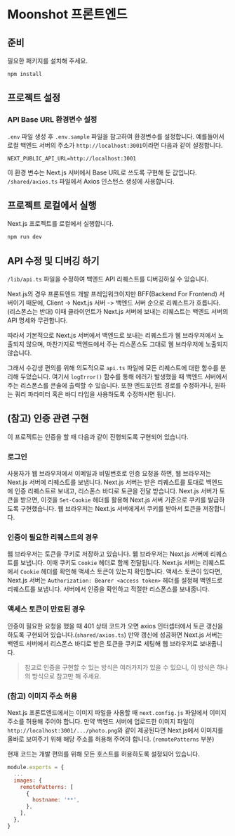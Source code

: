 # Moonshot 프론트엔드

## 준비

필요한 패키지를 설치해 주세요. 

```bash
npm install
```

## 프로젝트 설정

### API Base URL 환경변수 설정
`.env` 파일 생성 후 `.env.sample` 파일을 참고하여 환경변수를 설정합니다.
예를들어서 로컬 백엔드 서버의 주소가 `http://localhost:3001`이라면 다음과 같이 설정합니다.

```
NEXT_PUBLIC_API_URL=http://localhost:3001
```

이 환경 변수는 Next.js 서버에서 Base URL로 쓰도록 구현해 둔 값입니다. `/shared/axios.ts` 파일에서 Axios 인스턴스 생성에 사용합니다.

## 프로젝트 로컬에서 실행

Next.js 프로젝트를 로컬에서 실행합니다.

```bash
npm run dev
```

## API 수정 및 디버깅 하기

`/lib/api.ts` 파일을 수정하여 백엔드 API 리퀘스트를 디버깅하실 수 있습니다.

Next.js의 경우 프론트엔드 개발 프레임워크이지만 BFF(Backend For Frontend) 서버이기 때문에,
Client -> Next.js 서버 -> 백엔드 서버 순으로 리퀘스트가 흐릅니다. (리스폰스는 반대)
이때 클라이언트가 Next.js 서버에 보내는 리퀘스트는 백엔드 서버의 API 명세와 무관합니다.

따라서 기본적으로 Next.js 서버에서 백엔드로 보내는 리퀘스트가 웹 브라우저에서 노출되지 않으며, 마찬가지로 백엔드에서 주는 리스폰스도 그대로 웹 브라우저에 노출되지 않습니다.

그래서 수강생 편의를 위해 의도적으로 `api.ts` 파일에 모든 리퀘스트에 대한 함수를 분리해 두었습니다.
여기서 `logError()` 함수를 통해 에러가 발생했을 때 백엔드 서버에서 주는 리스폰스를 콘솔에 출력할 수 있습니다.
또한 엔드포인트 경로를 수정하거나, 원하는 쿼리 파라미터 혹은 바디 타입을 사용하도록 수정하시면 됩니다.


## (참고) 인증 관련 구현
이 프로젝트는 인증을 할 때 다음과 같이 진행되도록 구현되어 있습니다.

### 로그인
사용자가 웹 브라우저에서 이메일과 비밀번호로 인증 요청을 하면,
웹 브라우저는 Next.js 서버에 리퀘스트를 보냅니다.
Next.js 서버는 받은 리퀘스트를 토대로 백엔드에 인증 리퀘스트르 보내고, 리스폰스 바디로 토큰을 전달 받습니다.
Next.js 서버가 토큰을 받으면, 이것을 `Set-Cookie` 헤더를 활용해 Next.js 서버 기준으로 쿠키를 발급하도록 구현했습니다.
웹 브라우저는 Next.js 서버에게서 쿠키를 받아서 토큰을 저장합니다.

### 인증이 필요한 리퀘스트의 경우
웹 브라우저는 토큰을 쿠키로 저장하고 있습니다.
웹 브라우저는 Next.js 서버에 리퀘스트를 보냅니다. 이때 쿠키도 `Cookie` 헤더로 함께 전달됩니다.
Next.js 서버는 리퀘스트에서 `Cookie` 헤더를 확인해 액세스 토큰이 있는지 확인합니다.
액세스 토큰이 있다면, Next.js 서버는 `Authorization: Bearer <access token>` 헤더를 설정해 백엔드로 리퀘스트를 보냅니다.
서버에서 인증을 확인하고 적절한 리스폰스를 보내줍니다.

### 액세스 토큰이 만료된 경우
인증이 필요한 요청을 했을 때 401 상태 코드가 오면 axios 인터셉터에서 토큰 갱신을 하도록 구현되어 있습니다.(`shared/axios.ts`)
만약 갱신에 성공하면 Next.js 서버는 백엔드 서버에서 리스폰스 바디로 받은 토큰을 쿠키로 세팅해 웹 브라우저로 보내줍니다.

> 참고로 인증을 구현할 수 있는 방식은 여러가지가 있을 수 있으니, 이 방식은 하나의 방식으로 참고만 해 주세요.


### (참고) 이미지 주소 허용

Next.js 프론트엔드에서는 이미지 파일을 사용할 때 `next.config.js` 파일에서 이미지 주소를 허용해 주어야 합니다.
만약 백엔드 서버에 업로드한 이미지 파일이 `http://localhost:3001/.../photo.png`와 같이 제공된다면 Next.js에서 이미지를 올바로 보여주기 위해 해당 주소를 허용해 주어야 합니다. (`remotePatterns` 부분)

현재 코드는 개발 편의를 위해 모든 호스트를 허용하도록 설정되어 있습니다.

```js
module.exports = {
  ...
  images: {
    remotePatterns: [
      {
        hostname: '**',
      },
    ],
  },
}
```